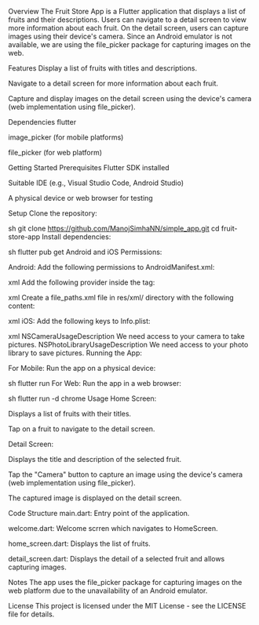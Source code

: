 Overview
The Fruit Store App is a Flutter application that displays a list of fruits and their descriptions. Users can navigate to a detail screen to view more information about each fruit. On the detail screen, users can capture images using their device's camera. Since an Android emulator is not available, we are using the file_picker package for capturing images on the web.

Features
Display a list of fruits with titles and descriptions.

Navigate to a detail screen for more information about each fruit.

Capture and display images on the detail screen using the device's camera (web implementation using file_picker).

Dependencies
flutter

image_picker (for mobile platforms)

file_picker (for web platform)

Getting Started
Prerequisites
Flutter SDK installed

Suitable IDE (e.g., Visual Studio Code, Android Studio)

A physical device or web browser for testing

Setup
Clone the repository:

sh
git clone https://github.com/ManojSimhaNN/simple_app.git
cd fruit-store-app
Install dependencies:

sh
flutter pub get
Android and iOS Permissions:

Android: Add the following permissions to AndroidManifest.xml:

xml
<uses-permission android:name="android.permission.CAMERA" />
<uses-permission android:name="android.permission.WRITE_EXTERNAL_STORAGE" />
Add the following provider inside the <application> tag:

xml
<provider
    android:name="androidx.core.content.FileProvider"
    android:authorities="${applicationId}.fileprovider"
    android:exported="false"
    android:grantUriPermissions="true">
    <meta-data
        android:name="android.support.FILE_PROVIDER_PATHS"
        android:resource="@xml/file_paths" />
</provider>
Create a file_paths.xml file in res/xml/ directory with the following content:

xml
<paths>
    <external-files-path name="my_images" path="Pictures" />
</paths>
iOS: Add the following keys to Info.plist:

xml
<key>NSCameraUsageDescription</key>
<string>We need access to your camera to take pictures.</string>
<key>NSPhotoLibraryUsageDescription</key>
<string>We need access to your photo library to save pictures.</string>
Running the App:

For Mobile: Run the app on a physical device:

sh
flutter run
For Web: Run the app in a web browser:

sh
flutter run -d chrome
Usage
Home Screen:

Displays a list of fruits with their titles.

Tap on a fruit to navigate to the detail screen.

Detail Screen:

Displays the title and description of the selected fruit.

Tap the "Camera" button to capture an image using the device's camera (web implementation using file_picker).

The captured image is displayed on the detail screen.

Code Structure
main.dart: Entry point of the application.

welcome.dart: Welcome scrren which navigates to HomeScreen.

home_screen.dart: Displays the list of fruits.

detail_screen.dart: Displays the detail of a selected fruit and allows capturing images.

Notes
The app uses the file_picker package for capturing images on the web platform due to the unavailability of an Android emulator.

License
This project is licensed under the MIT License - see the LICENSE file for details.
